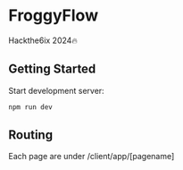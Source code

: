 # FroggyFlow
Hackthe6ix 2024🔥
## Getting Started

Start development server:

```bash
npm run dev

```

## Routing
Each page are under /client/app/[pagename]
